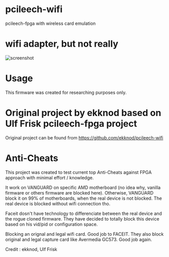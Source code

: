 # pcileech-wifi
pcileech-fpga with wireless card emulation

# wifi adapter, but not really
![screenshot](https://i.imgur.com/kL8ozgs.png)

# Usage
This firmware was created for researching purposes only.  

# Original project by ekknod based on Ulf Frisk pcileech-fpga project
Original project can be found from https://github.com/ekknod/pcileech-wifi

# Anti-Cheats
This project was created to test current top Anti-Cheats against FPGA approach with minimal effort / knowledge.  

It work on VANGUARD on specific AMD motherboard (no idea why, vanilla firmware or others firmware are blocked here).
Otherwise, VANGUARD block it on 99% of motherboards, when the real device is not blocked.
The real device is blocked without wifi connection tho.


Faceit dosn't have technology to differenciate between the real device and the rogue cloned firmware.
They have decided to totally block this device based on his vid/pid or configuration space.

Blocking an orignal and legal wifi card. Good job to FACEIT.
They also block original and legal capture card like Avermedia GC573.
Good job again.


Credit : ekknod, Ulf Frisk